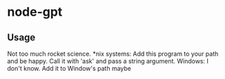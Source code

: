 # node-gpt

## Usage
Not too much rocket science.
*nix systems: Add this program to your path and be happy. Call it with 'ask' and pass a string argument.
Windows: I don't know. Add it to Window's path maybe
